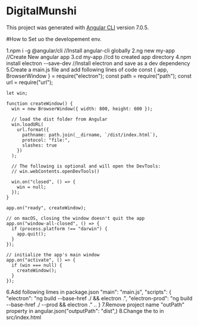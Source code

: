 # DigitalMunshi

This project was generated with [Angular CLI](https://github.com/angular/angular-cli) version 7.0.5.

#How to Set uo the developement env.

1.npm i -g @angular/cli //Install angular-cli globally
2.ng new my-app //Create New angular app
3.cd my-app //cd to created app directory
4.npm install electron --save-dev //Install electron and save as a dev dependency
5.Create a main.js file and add following lines of code
	const { app, BrowserWindow } = require("electron");
	const path = require("path");
	const url = require("url");

	let win;

	function createWindow() {
	  win = new BrowserWindow({ width: 800, height: 600 });

	  // load the dist folder from Angular
	  win.loadURL(
	    url.format({
	      pathname: path.join(__dirname, `/dist/index.html`),
	      protocol: "file:",
	      slashes: true
	    })
	  );

	  // The following is optional and will open the DevTools:
	  // win.webContents.openDevTools()

	  win.on("closed", () => {
	    win = null;
	  });
	}

	app.on("ready", createWindow);

	// on macOS, closing the window doesn't quit the app
	app.on("window-all-closed", () => {
	  if (process.platform !== "darwin") {
	    app.quit();
	  }
	});

	// initialize the app's main window
	app.on("activate", () => {
	  if (win === null) {
	    createWindow();
	  }
	});
6.Add following limes in package.json
	"main": "main.js",
	 "scripts": {
	     "electron": "ng build --base-href ./ && electron .",
	    "electron-prod": "ng build --base-href ./ --prod && electron ."
	    ..
	}
7.Remove project name "outPath" property in angular.json("outputPath": "dist",)
8.Change the <base href="/"> to <base href="./"> in src/index.html
